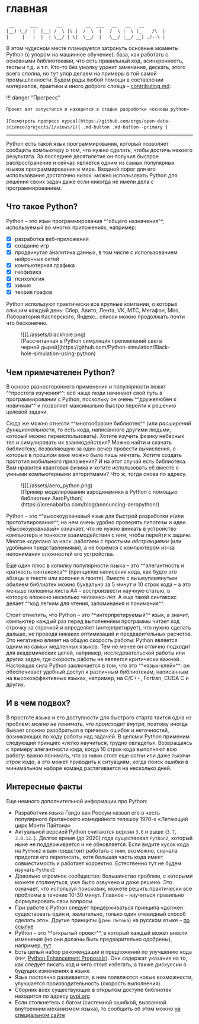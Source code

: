 # главная

```
 __      ___       __         __  ___   __   __   __  
|__) \_/  |  |__| /  \ |\ |  /  \  |   /  \ |  \ (_    /\  |
|     |   |  |  | \__/ | \|  \__/  |   \__/ |__/ __) ./--\ |
```

В этом чудесном месте планируется затронуть основные моменты Python (с упором на машинное обучение): база, как работать с основными библиотеками, что есть правильный код, асинхронность, тесты и т.д. и т.п. Кто-то без умолку уронит замечание, дескать, этого всего сполна, но тут упор делаем на примеры в той самой промышленности. Будем рады любой помощи в составлении материалов, практики и иного доброго словца – [contributing.md](https://github.com/open-data-science/pycourse/blob/master/contributing.md).

!!! danger "Прогресс"

    Проект вот запустился и находится в стадии разработки «основы python»

    [Посмотреть прогресс курса](https://github.com/orgs/open-data-science/projects/1/views/1){ .md-button .md-button--primary }

----

Python есть такой язык программирования, который позволяет сообщить компьютеру о том, что нужно сделать, чтобы достичь некоего результата. За последнее десятилетие он получил быстрое распространение и сейчас является одним из самых популярных языков программирования в мире. Входной порог для его использования достаточно низок: можно использовать Python для решения своих задач даже если никогда не имели дела с программированием.

## Что такое Python?

Python – это язык программирования ^^общего назначения^^, используемый во многих приложениях, например:

- [x] разработка веб-приложений
- [x] создание игр
- [x] продвинутая аналитика данных, в том числе с использованием нейронных сетей
- [x] компьютерная графика
- [x] геофизика
- [x] психология
- [x] химия
- [x] теория графов

Python используют практически все крупные компании, о которых слышим каждый день: Сбер, Авито, Лента, VK, МТС, Мегафон, Miro, Лаборатория Касперского, Яндекс.. список можно продолжать почти что бесконечно.

<figure markdown>
  ![](./assets/blackhole.png)
  <figcaption>
  [Рассчитанная в Python симуляция преломлений света черной дырой](https://github.com/Python-simulation/Black-hole-simulation-using-python)
  </figcaption>
</figure>

## Чем примечателен Python?

В основе разностороннего применения и популярности лежит ^^простота изучения^^: всё чаще люди начинают свой путь в программировании с Python, поскольку он очень ^^дружелюбен к новичкам^^ и позволяет максимально быстро перейти к решению целевой задачи.

Сюда же можно отнести ^^многообразие библиотек^^ (или _расширений функциональности_, то есть кода, написанного другими людьми, который можно переиспользовать). Хотите изучить физику небесных тел и симулировать их взаимодействия? Можно найти и скачать библиотеку, позволяющую за один вечер провести вычисления, о которых в прошлом веке можно было лишь мечтать. Хотите создать прототип мобильного приложения? И на этот случай есть библиотека. Вам нравится квантовая физика и хотите использовать её вместе с умными компьютерными алгоритмами? Что ж, тогда снова по адресу.

<figure markdown>
  ![](./assets/aero_python.png)
  <figcaption>
  [Пример моделирования аэродинамики в Python с помощью библиотеки AeroPython](https://lorenabarba.com/blog/announcing-aeropython/)
  </figcaption>
</figure>

Python – это ^^высокоуровневый язык для быстрой разработки и/или прототипирования^^, на нем очень удобно проверять гипотезы и идеи. «_Высокоуровневый_» означает, что не нужно вникать в устройство компьютера и тонкости взаимодействия с ним, чтобы перейти к задаче. Многое «сделано за нас»: работаем с простыми _абстракциями_ (или удобными представлениями), а не боремся с компьютером из-за непонимания сложностей его устройства.

Еще один плюс в копилку популярности языка – это ^^элегантность и краткость синтаксиса^^ (принципов написания кода, как будто это абзацы в тексте или колонки в газете). Вместе с вышеупомянутым обилием библиотек можно буквально за 5 минут и 10 строк кода – а это меньше половины листа А4 – воспроизвести научную статью, в которую вложено несколько человеко-лет. А еще такой синтаксис делает ^^код легким для чтения, запоминания и понимания^^.

Стоит отметить, что Python – это ^^интерпретируемый^^ язык, а значит, компьютер каждый раз перед выполнением программы читает код строчку за строчкой и определяет (интерпретирует), что нужно сделать дальше, не проводя никаких оптимизаций и предварительных расчетов. Это негативно влияет на общую скорость работы: Python является одним из самых медленных языков. Тем не менее он отлично подходит для академических целей, например, исследовательской работы или других задач, где скорость работы не является критически важной. Настоящая сила Python заключается в том, что это ^^«язык-клей»^^: он обеспечивает удобный доступ к различным библиотекам, написанным на высокоэффективных языках, например, на C/C++, Fortran, CUDA C и других.

## И в чем подвох?

В простоте языка и его доступности для быстрого старта таится одна из проблем: _можно не понимать, что происходит внутри_, поэтому иногда бывает сложно разобраться в причинах ошибок и неточностей, возникающих по ходу работы над задачей. В целом к Python применим следующий принцип: «легко научиться, трудно овладеть». Возвращаясь к примеру элегантности кода, когда 10 строк кода выполняют всю работу: важно понимать, что за ними стоят еще _сотни_ или даже _тысячи строк кода_, а это может приводить к ситуациям, когда поиск ошибки в минимальном наборе команд растягивается на несколько дней.

## Интересные факты

Еще немного дополнительной информации про Python:

- Разработчик языка Гвидо ван Россум назвал его в честь популярного британского комедийного телешоу 1970-х «Летающий цирк Монти Пайтона»
- Актуальной версией Python считаются версии `3.6` и выше (`3.7`, `3.8.12`..). Долгое время (до 2020) года существовал `Python2`, который ныне не поддерживается и не обновляется. Если видите кусок кода на `Python2` и вам предстоит работать с ним, возможно, сначала придется его переписать, хотя большая часть кода имеет совместимость и работает корректно. Естественно тут не будем изучать `Python2`
- Довольно огромное сообщество: большинство проблем, с которыми можете столкнуться, уже было озвучено и даже решено. Это означает, что используя поисковик, можете решить практически все проблемы в течение 10-30 минут. Главное – научиться правильно формулировать свои вопросы
- При работе с Python следует придерживаться принципа «должен существовать один и, желательно, только один очевидный способ сделать это». Другие принципы (`Дзен Питона`) на русском языке – [по ссылке](https://tyapk.ru/blog/post/the-zen-of-python)
- Python – это ^^открытый проект^^, в который каждый может внести изменения (но они должны быть предварительно одобрены), например, [тут](https://mail.python.org/archives/list/python-ideas@python.org/)
- Есть целый набор рекомендаций и предложений по улучшению кода (`PEP`, [Python Enhancement Proposals](https://www.python.org/dev/peps/)). Они содержат указания на то, как следует писать код и чего стоит избегать, а также дискуссии о будущих изменениях в языке
- Язык постоянно развивается, в нем появляются новые возможности, улучшается производительность (скорость выполнения)
- Сборник всех существующих в открытом доступе библиотек находится по адресу [pypi.org](https://pypi.org/)
- Если столкнетесь с багом (системной ошибкой, вызванной внутренним механизмом языка), то сообщить об этом можно [на специальном сайте](https://bugs.python.org/)
